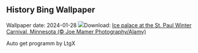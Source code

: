## History Bing Wallpaper
Wallpaper date: 2024-01-28
![](https://www.bing.com/th?id=OHR.WinterCarnival_EN-US6859361078_UHD.jpg&w=1000)Download: [Ice palace at the St. Paul Winter Carnival, Minnesota (© Joe Mamer Photography/Alamy)](https://www.bing.com/th?id=OHR.WinterCarnival_EN-US6859361078_UHD.jpg)

Auto get programm by LtgX
